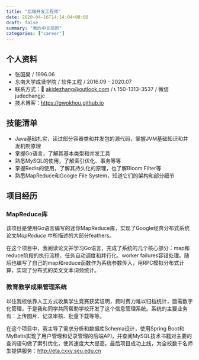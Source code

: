 ```yaml
---
title: "后端开发工程师"
date: 2020-04-16T14:14:04+08:00
draft: false
summary: "我的中文简历"
categories: ["career"]
---
```


## 个人资料

* 张国昊 / 1996.06 
* 东南大学成贤学院 / 软件工程 / 2016.09 - 2020.07
* 联系方式：📧 akidezhang@outlook.com / 📞 150-1313-3537 / 微信 judechangjc
* 技术博客：https://gwokhou.github.io

## 技能清单

* Java基础扎实，读过部分容器类和并发包的源代码，掌握JVM基础知识和并发机制原理
* 掌握Go语言，了解其基本类型和并发工具
* 熟悉MySQL的使用，了解索引优化、事务等等
* 掌握Redis的使用，了解其持久化的原理，也了解Bloom Filter等
* 熟悉MapReduce和Google File System，知道它们的架构和部分细节

## 项目经历

### MapReduce库

该项目是使用Go语言编写的迷你MapReduce库，实现了Google经典分布式系统论文*MapReduce* 中所描述的大部分feathers。

在这个项目中，我阅读论文并学习Go语言，完成了系统的几个核心部分：map和reduce阶段的执行流程、任务自动调度和并行化、worker failures容错处理。随后也编写了自己的map和reduce函数作为系统参数传入，用RPC模拟分布式计算，实现了分布式的英文文本词频统计。

### 教育教学成果管理系统

以往我校依靠人工方式收集学生竞赛获奖证明，费时费力难以归档统计，亟需数字化管理，于是我和同学共同帮助学校开发了这个信息管理系统。系统的主要业务有：上传图片、记录审核、批量下载等等。

在这个项目中，我主导了需求分析和数据库Schema设计，使用Spring Boot和MyBatis实现了用户管理和记录管理的后端API，并查阅MySQL技术书籍对主要的查询语句做了索引优化，使其速度大大提高。最后项目成功上线，为全校数千名师生提供服务：http://eta.cxxy.seu.edu.cn
